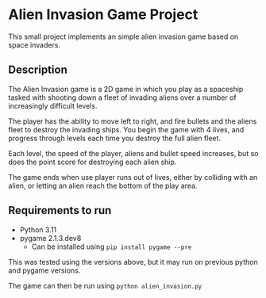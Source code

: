 # Alien Invasion Game Project
This small project implements an simple alien invasion game based on space invaders. 

## Description
The Alien Invasion game is a 2D game in which you play as a spaceship tasked with shooting down a fleet of invading aliens over a number of increasingly difficult levels. 

The player has the ability to move left to right, and fire bullets and the aliens fleet to destroy the invading ships. You begin the game with 4 lives, and progress through levels each time you destroy the full alien fleet. 

Each level, the speed of the player, aliens and bullet speed increases, but so does the point score for destroying each alien ship. 

The game ends when use player runs out of lives, either by colliding with an alien, or letting an alien reach the bottom of the play area.

## Requirements to run
- Python 3.11
- pygame 2.1.3.dev8
  - Can be installed using `pip install pygame --pre`

This was tested using the versions above, but it may run on previous python and pygame versions.

The game can then be run using `python alien_invasion.py` 
